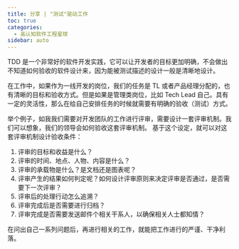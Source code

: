 ```yaml
---
title: 分享 | "测试"驱动工作
toc: true
categories: 
  - 高认知软件工程星球
sidebar: auto
---
```


TDD 是一个非常好的软件开发实践，它可以让开发者的目标更加明确，不会做出不知道如何验收的软件设计来，因为能被测试描述的设计一般是清晰地设计。

在工作中，如果作为一线开发的岗位，我们的任务是 TL 或者产品经理分配的，也有清晰的目标和验收方式。但是如果是管理类岗位，比如 Tech Lead 自己。具有一定的灵活性，那么在给自己安排任务的时候就需要有明确的验收（测试）方式。

举个例子，如我我们需要对开发团队的工作进行评审，需要设计一套评审机制。我们可以想象，我们的领导会如何验收这套评审机制。
基于这个设定，就可以对这套评审机制设计验收条件：

1. 评审的目标和收益是什么？
2. 评审的时间、地点、人物、内容是什么？
3. 评审的承载物是什么？是文档还是图表呢？
4. 评审产生的结果如何判定呢？如何设计评审原则来决定评审是否通过，是否需要下一次评审？
5. 评审后的处理行动怎么追溯？
6. 评审完成后是否需要进行归档？
7. 评审完成是否需要发送邮件个相关干系人，以确保相关人士都知情？

在问出自己一系列问题后，再进行相关的工作，就能把工作进行的严谨、干净利落。
